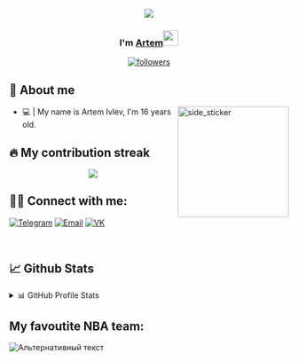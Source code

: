 <p align="center">
  <img src="https://c.tenor.com/0qx7C3sRmfAAAAAM/lebron-james-lebron-lakers.gif">
</p>

<h3 align="center">I'm <a href="https://github.com/Artyk18">Artem</a><img src="https://media.giphy.com/media/hvRJCLFzcasrR4ia7z/giphy.gif" width="28"> </h3>

<p align="center">
  <a href="https://github.com/Artyk18"><img alt="followers" title="Follow me on Github" src="https://img.shields.io/github/followers/Artyk18?color=236ad3&style=for-the-badge&logo=github&label=Follow"/></a>  
</p>


## 📖 About me
<img align="right" width=200px height=200px alt="side_sticker" src="https://media1.giphy.com/media/3oAt2dA6LxMkRrGc0g/giphy.gif" />

* 💻 | My name is Artem Ivlev, I'm 16 years old.
 


## 🔥 My contribution streak

<p align="center">
  <a href="https://github.com/Artyk18/github-readme-streak-stats">
    <img src="https://github-readme-streak-stats.herokuapp.com?user=Artyk18&theme=midnight-purple"/>
  </a>
</p>



## 🙋‍♂️ Connect with me:

<p align="left">
  <a href="https://t.me/Artyk18"><img alt="Telegram" title="Telegram" src="https://img.shields.io/badge/Telegram-2CA5E0?style=for-the-badge&logo=telegram&logoColor=white"/></a>
    <a href="artyk228666@gmail.com"><img alt="Email" title="Email" src="https://img.shields.io/badge/Gmail-D14836?style=for-the-badge&logo=gmail&logoColor=white"/></a>
  <a href="https://vk.com/d1ctophone"><img alt="VK" title="VK" src="https://img.shields.io/badge/-VK-%232962FF?style=for-the-badge&logo=vk&logoColor=white"/></a>
</p>
<br>

## 📈 Github Stats

<details>
  <summary>📊 GitHub Profile Stats</summary>
  <br/>
  <a href=""><img alt="Artyk's Github Stats" src="https://github-readme-stats.vercel.app/api?username=Artyk18&show_icons=true&count_private=true&theme=midnight-purple" /></a>
</details>



## My favoutite NBA team:
![Альтернативный текст](https://upload.wikimedia.org/wikipedia/commons/thumb/4/44/Brooklyn_Nets_newlogo.svg/250px-Brooklyn_Nets_newlogo.svg.png)

<br />
